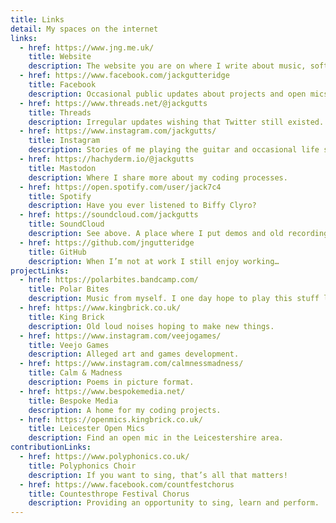 ```yaml
---
title: Links
detail: My spaces on the internet
links:
  - href: https://www.jng.me.uk/
    title: Website
    description: The website you are on where I write about music, software, and life.
  - href: https://www.facebook.com/jackgutteridge
    title: Facebook
    description: Occasional public updates about projects and open mics in Leicester.
  - href: https://www.threads.net/@jackgutts
    title: Threads
    description: Irregular updates wishing that Twitter still existed.
  - href: https://www.instagram.com/jackgutts/
    title: Instagram
    description: Stories of me playing the guitar and occasional life stuff.
  - href: https://hachyderm.io/@jackgutts
    title: Mastodon
    description: Where I share more about my coding processes.
  - href: https://open.spotify.com/user/jack7c4
    title: Spotify
    description: Have you ever listened to Biffy Clyro?
  - href: https://soundcloud.com/jackgutts
    title: SoundCloud
    description: See above. A place where I put demos and old recordings.
  - href: https://github.com/jngutteridge
    title: GitHub
    description: When I’m not at work I still enjoy working…
projectLinks:
  - href: https://polarbites.bandcamp.com/
    title: Polar Bites
    description: Music from myself. I one day hope to play this stuff live with a band.
  - href: https://www.kingbrick.co.uk/
    title: King Brick
    description: Old loud noises hoping to make new things.
  - href: https://www.instagram.com/veejogames/
    title: Veejo Games
    description: Alleged art and games development.
  - href: https://www.instagram.com/calmnessmadness/
    title: Calm & Madness
    description: Poems in picture format.
  - href: https://www.bespokemedia.net/
    title: Bespoke Media
    description: A home for my coding projects.
  - href: https://openmics.kingbrick.co.uk/
    title: Leicester Open Mics
    description: Find an open mic in the Leicestershire area.
contributionLinks:
  - href: https://www.polyphonics.co.uk/
    title: Polyphonics Choir
    description: If you want to sing, that’s all that matters!
  - href: https://www.facebook.com/countfestchorus
    title: Countesthrope Festival Chorus
    description: Providing an opportunity to sing, learn and perform.
---
```

